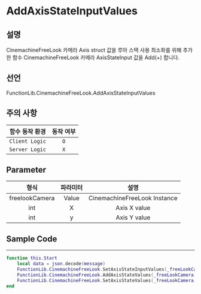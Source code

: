 # AddAxisStateInputValues

## 설명
CinemachineFreeLook 카메라 Axis struct 값을 루아 스택 사용 최소화를 위해 추가한 함수
CinemachineFreeLook 카메라 AxisStateInput 값을 Add(+) 합니다.

## 선언
FunctionLib.CinemachineFreeLook.AddAxisStateInputValues


## 주의 사항
|    **함수 동작 환경**    | **동작 여부** |
|:------------------:|:---------:|
| ```Client Logic``` |  ```O```  |
| ```Server Logic``` |  ```X```  |


## Parameter
|     **형식**     | **파라미터** |            **설명**            |
|:--------------:|:--------:|:----------------------------:|
| freelookCamera |  Value   | CinemachineFreeLook Instance | 
|      int       |    X     |         Axis X value         | 
|      int       |    y     |         Axis Y value         | 


## Sample Code
---

```lua
function this.Start
    local data = json.decode(message)
    FunctionLib.CinemachineFreeLook.SetAxisStateInputValues(_freeLookCamera, 0 , 0)
    FunctionLib.CinemachineFreeLook.AddAxisStateValues(_freeLookCamera,data.xValue,data.yValue)
    FunctionLib.CinemachineFreeLook.SetAxisStateValues(_freeLookCamera,data.xValue,data.yValue) 
end
```